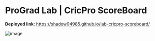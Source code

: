 # ProGrad Lab | CricPro ScoreBoard

**Deployed link:** https://shadow04985.github.io/lab-cricpro-scoreboard/

![image](https://user-images.githubusercontent.com/22547443/178552131-e5d36ff7-39b6-4b70-baba-808a253b4d9a.png)

